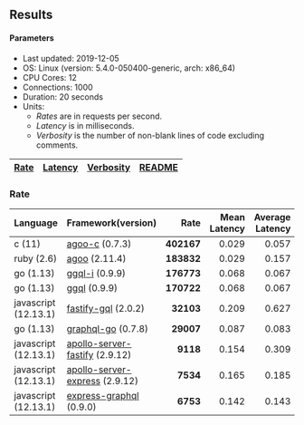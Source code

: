 ## Results

<!-- Result from here -->

#### Parameters
- Last updated: 2019-12-05
- OS: Linux (version: 5.4.0-050400-generic, arch: x86_64)
- CPU Cores: 12
- Connections: 1000
- Duration: 20 seconds
- Units:
  - _Rates_ are in requests per second.
  - _Latency_ is in milliseconds.
  - _Verbosity_ is the number of non-blank lines of code excluding comments.

| [Rate](rates.md) | [Latency](latency.md) | [Verbosity](verbosity.md) | [README](README.md) |
| ---------------- | --------------------- | ------------------------- | ------------------- |

### Rate
| Language | Framework(version) | Rate | Mean Latency | Average Latency | 90th % | 99th % | Std Dev | Verbosity |
| -------- | ------------------ | ----:| ------------:| ---------------:| ------:| ------:| -------:| ---------:|
| c (11) | [agoo-c](github.com/ohler55/agoo-c) (0.7.3) | **402167** | 0.029 | 0.057 | 0.175 | 0.187 | 0.07 | 320 |
| ruby (2.6) | [agoo](github.com/ohler55/agoo) (2.11.4) | **183832** | 0.029 | 0.157 | 0.203 | 2.486 | 0.46 | 105 |
| go (1.13) | [ggql-i](https://gitlab.com/uhn/ggql) (0.9.9) | **176773** | 0.068 | 0.067 | 0.073 | 0.083 | 0.01 | 253 |
| go (1.13) | [ggql](https://gitlab.com/uhn/ggql) (0.9.9) | **170722** | 0.068 | 0.067 | 0.073 | 0.082 | 0.01 | 176 |
| javascript (12.13.1) | [fastify-gql](https://github.com/mcollina/fastify-gql) (2.0.2) | **32103** | 0.209 | 0.627 | 1.769 | 2.163 | 0.83 | 90 |
| go (1.13) | [graphql-go](https://github.com/graphql-go/graphql) (0.7.8) | **29007** | 0.087 | 0.083 | 0.093 | 0.114 | 0.03 | 378 |
| javascript (12.13.1) | [apollo-server-fastify](https://github.com/apollographql/apollo-server/tree/master/packages/apollo-server-fastify) (2.9.12) | **9118** | 0.154 | 0.309 | 0.721 | 0.766 | 0.32 | 95 |
| javascript (12.13.1) | [apollo-server-express](https://github.com/apollographql/apollo-server/tree/master/packages/apollo-server-express) (2.9.12) | **7534** | 0.165 | 0.185 | 0.191 | 0.590 | 0.20 | 94 |
| javascript (12.13.1) | [express-graphql](https://github.com/graphql/express-graphql) (0.9.0) | **6753** | 0.142 | 0.143 | 0.154 | 0.179 | 0.04 | 78 |
<!-- Result till here -->
